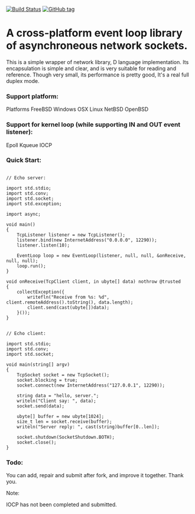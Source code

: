 [![Build Status](https://travis-ci.org/shove70/async.svg?branch=master)](https://travis-ci.org/shove70/async)
[![GitHub tag](https://img.shields.io/github/tag/shove70/async.svg?maxAge=86400)](https://github.com/shove70/async/releases)

# A cross-platform event loop library of asynchroneous network sockets.

This is a simple wrapper of network library, D language implementation. Its encapsulation is simple and clear, and is very suitable for reading and reference. Though very small, its performance is pretty good, It's a real full duplex mode.

### Support platform:

Platforms
FreeBSD
Windows
OSX
Linux
NetBSD
OpenBSD

### Support for kernel loop (while supporting IN and OUT event listener):

Epoll
Kqueue
IOCP

### Quick Start:

```

// Echo server:

import std.stdio;
import std.conv;
import std.socket;
import std.exception;

import async;

void main()
{
    TcpListener listener = new TcpListener();
    listener.bind(new InternetAddress("0.0.0.0", 12290));
    listener.listen(10);

    EventLoop loop = new EventLoop(listener, null, null, &onReceive, null, null);
    loop.run();
}

void onReceive(TcpClient client, in ubyte[] data) nothrow @trusted
{
    collectException({
        writefln("Receive from %s: %d", client.remoteAddress().toString(), data.length);
        client.send(cast(ubyte[])data);
    }());
}


// Echo client:

import std.stdio;
import std.conv;
import std.socket;

void main(string[] argv)
{
    TcpSocket socket = new TcpSocket();
    socket.blocking = true;
    socket.connect(new InternetAddress("127.0.0.1", 12290));

    string data = "hello, server.";
    writeln("Client say: ", data);
    socket.send(data);

    ubyte[] buffer = new ubyte[1024];
    size_t len = socket.receive(buffer);
    writeln("Server reply: ", cast(string)buffer[0..len]);

    socket.shutdown(SocketShutdown.BOTH);
    socket.close();
}

```

### Todo:

You can add, repair and submit after fork, and improve it together. Thank you.

Note:

IOCP has not been completed and submitted.
